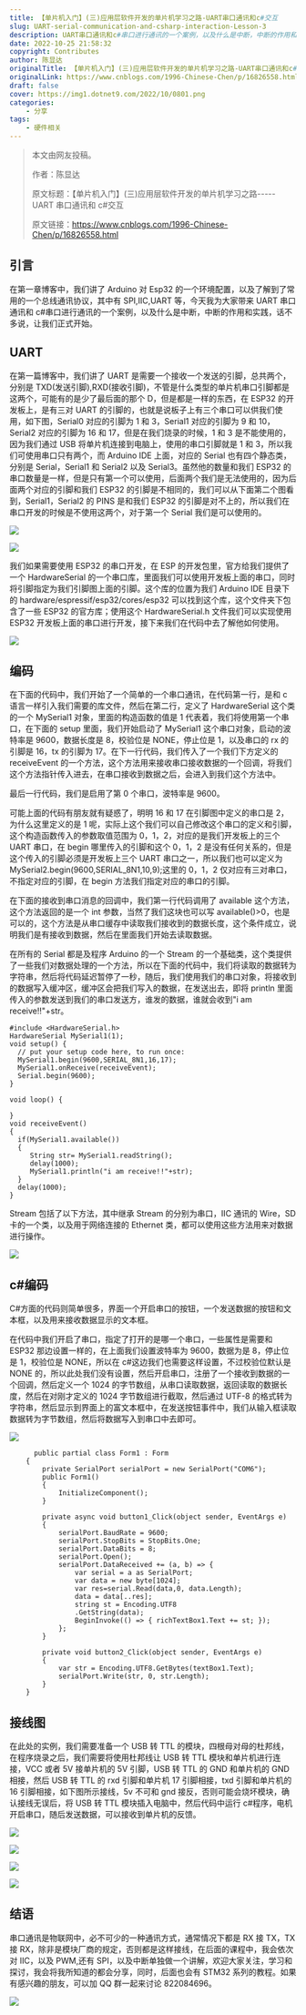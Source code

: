 ```yaml
---
title: 【单片机入门】(三)应用层软件开发的单片机学习之路-UART串口通讯和c#交互
slug: UART-serial-communication-and-csharp-interaction-Lesson-3
description: UART串口通讯和c#串口进行通讯的一个案例，以及什么是中断，中断的作用和实践
date: 2022-10-25 21:58:32
copyright: Contributes
author: 陈显达
originalTitle: 【单片机入门】(三)应用层软件开发的单片机学习之路-UART串口通讯和c#交互
originalLink: https://www.cnblogs.com/1996-Chinese-Chen/p/16826558.html
draft: false
cover: https://img1.dotnet9.com/2022/10/0801.png
categories: 
    - 分享
tags: 
    - 硬件相关
---
```


> 本文由网友投稿。
>
> 作者：陈显达
>
> 原文标题：【单片机入门】(三)应用层软件开发的单片机学习之路-----UART 串口通讯和 c#交互
>
> 原文链接：https://www.cnblogs.com/1996-Chinese-Chen/p/16826558.html

## 引言

在第一章博客中，我们讲了 Arduino 对 Esp32 的一个环境配置，以及了解到了常用的一个总线通讯协议，其中有 SPI,IIC,UART 等，今天我为大家带来 UART 串口通讯和 c#串口进行通讯的一个案例，以及什么是中断，中断的作用和实践，话不多说，让我们正式开始。

## UART

在第一篇博客中，我们讲了 UART 是需要一个接收一个发送的引脚，总共两个，分别是 TXD(发送引脚),RXD(接收引脚)，不管是什么类型的单片机串口引脚都是这两个，可能有的是少了最后面的那个 D，但是都是一样的东西，在 ESP32 的开发板上，是有三对 UART 的引脚的，也就是说板子上有三个串口可以供我们使用，如下图，Serial0 对应的引脚为 1 和 3，Serial1 对应的引脚为 9 和 10，Serial2 对应的引脚为 16 和 17，但是在我们烧录的时候，1 和 3 是不能使用的，因为我们通过 USB 将单片机连接到电脑上，使用的串口引脚就是 1 和 3，所以我们可使用串口只有两个，而 Arduino IDE 上面，对应的 Serial 也有四个静态类，分别是 Serial，Serial1 和 Serial2 以及 Serial3。虽然他的数量和我们 ESP32 的串口数量是一样，但是只有第一个可以使用，后面两个我们是无法使用的，因为后面两个对应的引脚和我们 ESP32 的引脚是不相同的，我们可以从下面第二个图看到，Serial1，Serial2 的 PINS 是和我们 ESP32 的引脚是对不上的，所以我们在串口开发的时候是不使用这两个，对于第一个 Serial 我们是可以使用的。

![](https://img1.dotnet9.com/2022/10/0801.png)

![](https://img1.dotnet9.com/2022/10/0802.png)

我们如果需要使用 ESP32 的串口开发，在 ESP 的开发包里，官方给我们提供了一个 HardwareSerial 的一个串口库，里面我们可以使用开发板上面的串口，同时将引脚指定为我们引脚图上面的引脚。这个库的位置为我们 Arduino IDE 目录下的 hardware/espressif/esp32/cores/esp32 可以找到这个库，这个文件夹下包含了一些 ESP32 的官方库；使用这个 HardwareSerial.h 文件我们可以实现使用 ESP32 开发板上面的串口进行开发，接下来我们在代码中去了解他如何使用。

![](https://img1.dotnet9.com/2022/10/0803.png)

## 编码

在下面的代码中，我们开始了一个简单的一个串口通讯，在代码第一行，是和 c 语言一样引入我们需要的库文件，然后在第二行，定义了 HardwareSerial 这个类的一个 MySerial1 对象，里面的构造函数的值是 1 代表着，我们将使用第一个串口，在下面的 setup 里面，我们开始启动了 MySerial1 这个串口对象，启动的波特率是 9600，数据长度是 8，校验位是 NONE，停止位是 1，以及串口的 rx 的引脚是 16，tx 的引脚为 17。在下一行代码，我们传入了一个我们下方定义的 receiveEvent 的一个方法，这个方法用来接收串口接收数据的一个回调，将我们这个方法指针传入进去，在串口接收到数据之后，会进入到我们这个方法中。

最后一行代码，我们是启用了第 0 个串口，波特率是 9600。

可能上面的代码有朋友就有疑惑了，明明 16 和 17 在引脚图中定义的串口是 2，为什么这里定义的是 1 呢，实际上这个我们可以自己修改这个串口的定义和引脚，这个构造函数传入的参数取值范围为 0，1，2，对应的是我们开发板上的三个 UART 串口，在 begin 哪里传入的引脚和这个 0，1，2 是没有任何关系的，但是这个传入的引脚必须是开发板上三个 UART 串口之一，所以我们也可以定义为 MySerial2.begin(9600,SERIAL_8N1,10,9);这里的 0，1，2 仅对应有三对串口，不指定对应的引脚，在 begin 方法我们指定对应的串口的引脚。

在下面的接收到串口消息的回调中，我们第一行代码调用了 available 这个方法，这个方法返回的是一个 int 参数，当然了我们这块也可以写 available()>0，也是可以的，这个方法是从串口缓存中读取我们接收到的数据长度，这个条件成立，说明我们是有接收到数据，然后在里面我们开始去读取数据。

在所有的 Serial 都是及程序 Arduino 的一个 Stream 的一个基础类，这个类提供了一些我们对数据处理的一个方法，所以在下面的代码中，我们将读取的数据转为字符串，然后将代码延迟暂停了一秒，随后，我们使用我们的串口对象，将接收到的数据写入缓冲区，缓冲区会把我们写入的数据，在发送出去，即将 println 里面传入的参数发送到我们的串口发送方，谁发的数据，谁就会收到"i am receive!!"+str。

```arduino
#include <HardwareSerial.h>
HardwareSerial MySerial1(1);
void setup() {
  // put your setup code here, to run once:
  MySerial1.begin(9600,SERIAL_8N1,16,17);
  MySerial1.onReceive(receiveEvent);
  Serial.begin(9600);
}

void loop() {

}
void receiveEvent()
{
  if(MySerial1.available())
  {
     String str= MySerial1.readString();
     delay(1000);
     MySerial1.println("i am receive!!"+str);
  }
  delay(1000);
}            
```

Stream 包括了以下方法，其中继承 Stream 的分别为串口，IIC 通讯的 Wire，SD 卡的一个类，以及用于网络连接的 Ethernet 类，都可以使用这些方法用来对数据进行操作。

![](https://img1.dotnet9.com/2022/10/0804.png)

## c#编码

C#方面的代码则简单很多，界面一个开启串口的按钮，一个发送数据的按钮和文本框，以及用来接收数据显示的文本框。

在代码中我们开启了串口，指定了打开的是哪一个串口，一些属性是需要和 ESP32 那边设置一样的，在上面我们设置波特率为 9600，数据为是 8，停止位是 1，校验位是 NONE，所以在 c#这边我们也需要这样设置，不过校验位默认是 NONE 的，所以此处我们没有设置，然后开启串口，注册了一个接收到数据的一个回调，然后定义一个 1024 的字节数组，从串口读取数据，返回读取的数据长度，然后在对刚才定义的 1024 字节数组进行截取，然后通过 UTF-8 的格式转为字符串，然后显示到界面上的富文本框中，在发送按钮事件中，我们从输入框读取数据转为字节数组，然后将数据写入到串口中去即可。

![](https://img1.dotnet9.com/2022/10/0805.png)

```dotnet
      public partial class Form1 : Form
    {
        private SerialPort serialPort = new SerialPort("COM6");
        public Form1()
        {
            InitializeComponent();
        }

        private async void button1_Click(object sender, EventArgs e)
        {
            serialPort.BaudRate = 9600;
            serialPort.StopBits = StopBits.One;
            serialPort.DataBits = 8;
            serialPort.Open();
            serialPort.DataReceived += (a, b) => {
                var serial = a as SerialPort;
                var data = new byte[1024];
                var res=serial.Read(data,0, data.Length);
                data = data[..res];
                string st = Encoding.UTF8
                .GetString(data);
                BeginInvoke(() => { richTextBox1.Text += st; });
            };
        }

        private void button2_Click(object sender, EventArgs e)
        {
            var str = Encoding.UTF8.GetBytes(textBox1.Text);
            serialPort.Write(str, 0, str.Length);
        }
    }       
```

## 接线图

在此处的实例，我们需要准备一个 USB 转 TTL 的模块，四根母对母的杜邦线，在程序烧录之后，我们需要将使用杜邦线让 USB 转 TTL 模块和单片机进行连接，VCC 或者 5V 接单片机的 5V 引脚，USB 转 TTL 的 GND 和单片机的 GND 相接，然后 USB 转 TTL 的 rxd 引脚和单片机 17 引脚相接，txd 引脚和单片机的 16 引脚相接，如下图所示接线，5v 不可和 gnd 接反，否则可能会烧坏模块，确认接线无误后，将 USB 转 TTL 模块插入电脑中，然后代码中运行 c#程序，电机开启串口，随后发送数据，可以接收到单片机的反馈。

![](https://img1.dotnet9.com/2022/10/0806.png)

![](https://img1.dotnet9.com/2022/10/0807.png)

![](https://img1.dotnet9.com/2022/10/0808.png)

![](https://img1.dotnet9.com/2022/10/0809.png)

## 结语

串口通讯是物联网中，必不可少的一种通讯方式，通常情况下都是 RX 接 TX，TX 接 RX，除非是模块厂商的规定，否则都是这样接线，在后面的课程中，我会依次对 IIC，以及 PWM,还有 SPI，以及中断单独做一个讲解，欢迎大家关注，学习和探讨，我会将我所知道的都会分享，同时，后面也会有 STM32 系列的教程。如果有感兴趣的朋友，可以加 QQ 群一起来讨论 822084696。

![](https://img1.dotnet9.com/2022/10/0810.png)
